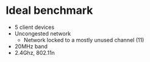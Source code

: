 # Ideal benchmark

- 5 client devices
- Uncongested network
    -  Network locked to a mostly unused channel (11)
- 20MHz band
- 2.4Ghz, 802.11n

